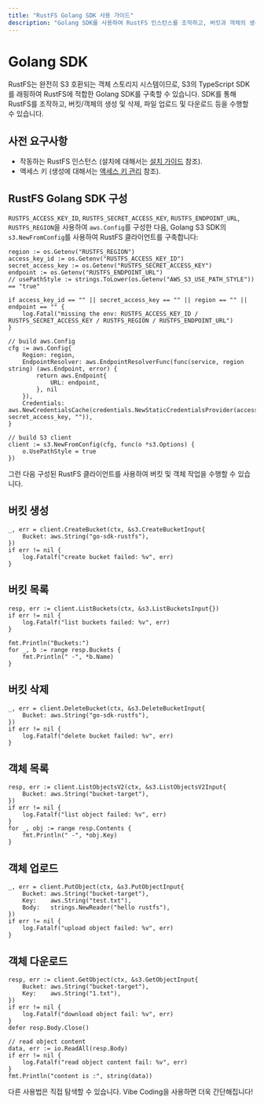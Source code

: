```yaml
---
title: "RustFS Golang SDK 사용 가이드"
description: "Golang SDK를 사용하여 RustFS 인스턴스를 조작하고, 버킷과 객체의 생성 및 삭제를 수행합니다."
---
```


# Golang SDK

RustFS는 완전히 S3 호환되는 객체 스토리지 시스템이므로, S3의 TypeScript SDK를 래핑하여 RustFS에 적합한 Golang SDK를 구축할 수 있습니다. SDK를 통해 RustFS를 조작하고, 버킷/객체의 생성 및 삭제, 파일 업로드 및 다운로드 등을 수행할 수 있습니다.

## 사전 요구사항

- 작동하는 RustFS 인스턴스 (설치에 대해서는 [설치 가이드](../../installation/index.md) 참조).
- 액세스 키 (생성에 대해서는 [액세스 키 관리](../../administration/iam/access-token.md) 참조).

## RustFS Golang SDK 구성

`RUSTFS_ACCESS_KEY_ID`, `RUSTFS_SECRET_ACCESS_KEY`, `RUSTFS_ENDPOINT_URL`, `RUSTFS_REGION`을 사용하여 `aws.Config`를 구성한 다음, Golang S3 SDK의 `s3.NewFromConfig`를 사용하여 RustFS 클라이언트를 구축합니다:

```
region := os.Getenv("RUSTFS_REGION")
access_key_id := os.Getenv("RUSTFS_ACCESS_KEY_ID")
secret_access_key := os.Getenv("RUSTFS_SECRET_ACCESS_KEY")
endpoint := os.Getenv("RUSTFS_ENDPOINT_URL")
// usePathStyle := strings.ToLower(os.Getenv("AWS_S3_USE_PATH_STYLE")) == "true"

if access_key_id == "" || secret_access_key == "" || region == "" || endpoint == "" {
    log.Fatal("missing the env: RUSTFS_ACCESS_KEY_ID / RUSTFS_SECRET_ACCESS_KEY / RUSTFS_REGION / RUSTFS_ENDPOINT_URL")
}

// build aws.Config
cfg := aws.Config{
    Region: region,
    EndpointResolver: aws.EndpointResolverFunc(func(service, region string) (aws.Endpoint, error) {
        return aws.Endpoint{
            URL: endpoint,
        }, nil
    }),
    Credentials: aws.NewCredentialsCache(credentials.NewStaticCredentialsProvider(access_key_id, secret_access_key, "")),
}

// build S3 client
client := s3.NewFromConfig(cfg, func(o *s3.Options) {
    o.UsePathStyle = true
})
```

그런 다음 구성된 RustFS 클라이언트를 사용하여 버킷 및 객체 작업을 수행할 수 있습니다.

## 버킷 생성

```
_, err = client.CreateBucket(ctx, &s3.CreateBucketInput{
    Bucket: aws.String("go-sdk-rustfs"),
})
if err != nil {
    log.Fatalf("create bucket failed: %v", err)
}
```

## 버킷 목록

```
resp, err := client.ListBuckets(ctx, &s3.ListBucketsInput{})
if err != nil {
    log.Fatalf("list buckets failed: %v", err)
}

fmt.Println("Buckets:")
for _, b := range resp.Buckets {
    fmt.Println(" -", *b.Name)
}
```

## 버킷 삭제

```
_, err = client.DeleteBucket(ctx, &s3.DeleteBucketInput{
    Bucket: aws.String("go-sdk-rustfs"),
})
if err != nil {
    log.Fatalf("delete bucket failed: %v", err)
}
```

## 객체 목록

```
resp, err := client.ListObjectsV2(ctx, &s3.ListObjectsV2Input{
    Bucket: aws.String("bucket-target"),
})
if err != nil {
    log.Fatalf("list object failed: %v", err)
}
for _, obj := range resp.Contents {
    fmt.Println(" -", *obj.Key)
}
```

## 객체 업로드

```
_, err = client.PutObject(ctx, &s3.PutObjectInput{
    Bucket: aws.String("bucket-target"),
    Key:    aws.String("test.txt"),
    Body:   strings.NewReader("hello rustfs"),
})
if err != nil {
    log.Fatalf("upload object failed: %v", err)
}
```

## 객체 다운로드

```
resp, err := client.GetObject(ctx, &s3.GetObjectInput{
    Bucket: aws.String("bucket-target"),
    Key:    aws.String("1.txt"),
})
if err != nil {
    log.Fatalf("download object fail: %v", err)
}
defer resp.Body.Close()

// read object content
data, err := io.ReadAll(resp.Body)
if err != nil {
    log.Fatalf("read object content fail: %v", err)
}
fmt.Println("content is :", string(data))
```

다른 사용법은 직접 탐색할 수 있습니다. Vibe Coding을 사용하면 더욱 간단해집니다!
